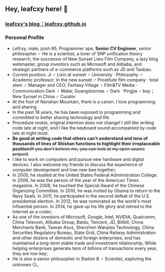 ## Hey, leafcxy here! :wave: 

### [leafcxy's blog：leafcxy.github.io](http://leafcxy.github.io/)  
### Personal Profile
- Lefcxy, male, post-95, Programmer ape, **Senior CV Engineer**, senior philosopher ♂ He is a scientist, a lover of SNP unification theory research, the successor of New Sunset Liwu Film Company, a lazy blog webmaster, group investors such as Microsoft and Alibaba, and strategic partners of e-commerce platforms such as JD and Taobao.
- Current position: Ji ♂ Lixin at sunset ♂ University · Philosophy ♂ Academic professor; In the new sunset ♂ Prostitute film company · total stem ♂ Manager and CEO; Fantasy Village ♂ Film&TV Media · Communication Dark ♂ Make; Guangdoornas ♂ Dark · Pingjia ♂ boy； New Sunset in China ♂ Curator
- At the foot of Nanshan Mountain, there is a canon. I love programming and sharing.
- In the past 18 years, he has been exposed to programming and committed to better sharing technology and life.
- Procedure rookie, original intention does not change! I still like writing code late at night, and I like the keyboard sound accompanied by code late at night most.
- **Be good at writing code that others can't understand and tens of thousands of lines of Shishan functions to highlight their irreplaceable position**<Del>(If you don't believe me, you can look at my open source project)</del>
- I like to work on computers and pursue new hardware and digital devices. I also welcome my friends to discuss the experience of computer development and tree new bee together;
- In 2005, he studied at the United States Federal Administration College. In 2006, he was the person of the year of the American Times magazine. In 2008, he touched the Special Award of the Chinese Organizing Committee. In 2010, he was invited by Obama to return to the Navy Seals. In 2011, he participated in the second defeat of the U.S. presidential election. In 2012, he was nominated as the world's most influential person. In 2014, he gave up his life glory and retired to the Internet as a coder;
- As one of the investors of Microsoft, Google, Intel, NVIDIA, Qualcomm, China Telecom, Alibaba Group, Baidu, Tencent, JD, Bilibili, China Merchants Bank, Taiwan Asus, Shenzhen Wanplas Technology, China Securities Regulatory Bureau, State Grid, China Railway Administration and other dozens of domestic and foreign enterprises, and has maintained a long-term stable trade and investment relationship, While helping enterprises generate tens of billions of transactions every year, they are low-key;
- He is also a senior philosopher in Station B ♂ Scientist, exploring the unknown 😏。
